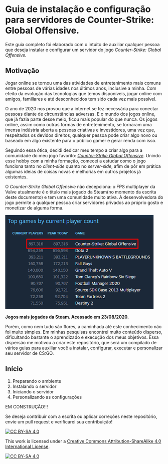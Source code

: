 # Guia de instalação e configuração para servidores de Counter-Strike: Global Offensive.

Este guia completo foi elaborado com o intuito de auxiliar qualquer pessoa que deseja instalar e configurar um servidor do jogo *Counter-Strike: Global Offensive*.

## Motivação


 Jogar online se tornou uma das atividades de entretenimento mais comuns entre pessoas de várias idades nos últimos anos, inclusive a minha. Com efeito da evolução das tecnologias que temos disponíveis, jogar online com amigos, familiares e até desconhecidos tem sido cada vez mais possível. 

O ano de 2020 nos provou que a internet se fez necessária para conectar pessoas diante de circunstâncias adversas. E o mundo dos jogos online, que já fazia parte desse meio, ficou mais popular do que nunca. Os jogos online, assim como outras formas de entretenimento, se tornaram uma imensa indústria aberta a pessoas criativas e investidores, uma vez que, respeitados os devidos direitos, qualquer pessoa pode criar algo novo ou baseado em algo existente para o público gamer e gerar renda com isso.



Seguindo essa ótica, decidi dedicar meu tempo a criar algo para a comunidade do meu jogo favorito: *[Counter-Strike Global Offensive](https://store.steampowered.com/app/730/CounterStrike_Global_Offensive/)*. Unindo esse hobby com a minha formação, comecei a estudar como o jogo funciona tanto no *client-side* quanto no *server-side*, afim de pôr em prática algumas ideias de coisas novas e melhorias em outros projetos já existentes.



O *Counter-Strike Global Offensive* não decepciona: o FPS multiplayer da Valve atualmente  é o título mais jogado da Steam(no momento da escrita deste documento) e tem uma comunidade muito ativa. A desenvolvedora do jogo permite a qualquer pessoa criar servidores privados ao próprio gosto e monetizar de alguma forma.


![img](img/most-played-steam.png?raw=true "Jogos mais jogados da Steam")

**Jogos mais jogados da Steam. Acessado em 23/08/2020.**

Porém, como nem tudo são flores, a caminhada até este conhecimento não foi muito simples. Em minhas pesquisas encontrei muito conteúdo disperso, dificultando bastante o aprendizado e execução dos meus objetivos. Essa dispersão me motivou a criar este repositório, que será um compilado de vários guias para auxiliar você a instalar, configurar, executar e personalizar seu servidor de CS:GO.

## Início

1. Preparando o ambiente
2. Instalando o servidor
3. Iniciando o servidor
4. Personalizando as configurações

EM CONSTRUÇÃO!!!

Se deseja contribuir com a escrita ou aplicar correções neste repositório, envie um pull request e verificarei sua contribuição!

[![CC BY-SA 4.0][cc-by-sa-shield]][cc-by-sa]

This work is licensed under a
[Creative Commons Attribution-ShareAlike 4.0 International License][cc-by-sa].

[![CC BY-SA 4.0][cc-by-sa-image]][cc-by-sa]

[cc-by-sa]: http://creativecommons.org/licenses/by-sa/4.0/
[cc-by-sa-image]: https://licensebuttons.net/l/by-sa/4.0/88x31.png
[cc-by-sa-shield]: https://img.shields.io/badge/License-CC%20BY--SA%204.0-lightgrey.svg
